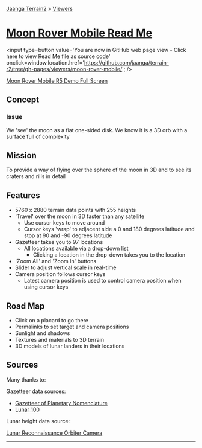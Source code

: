 [Jaanga Terrain2]( http://jaanga.github.io/terrain-r2/index.html ) &raquo; [Viewers]( http://jaanga.github.io/terrain-r2/viewers/index.html )

[Moon Rover Mobile Read Me]( ./index.html )
===

<span style=display:none; >[You are now in GitHub source code view - click here to view Read Me file as a web page]( http://jaanga.github.io/terrain-r2/viewers/moon-rover-mobile/index.html "View file as a web page." ) </span>
<input type=button value='You are now in GitHub web page view - Click here to view Read Me file as source code' onclick=window.location.href='https://github.com/jaanga/terrain-r2/tree/gh-pages/viewers/moon-rover-mobile/'; />

<!--
<iframe src="http://exploratoria.github.io/lib/code-edit-view/code-edit-view.html#http://exploratoria.github.io/sandbox/astronomy/moon-rover-mobile/moon-rover-mobile-v-0-1-0.html" width=100% height=500px ></iframe>  
_Moon Viewer - Dev revision - Code Edit View_ /  [Fullscreen]( http://exploratoria.github.io/lib/code-edit-view/code-edit-view.html#http://exploratoria.github.io/sandbox/astronomy/moon-rover-mobile/moon-rover-mobile-v-0-1-0.html )
-->

[Moon Rover Mobile R5 Demo Full Screen]( http://jaanga.github.io/terrain-r2/viewers/moon-rover-mobile/dev/ )

## Concept

### Issue

We 'see' the moon as a flat one-sided disk. We know it is a 3D orb with a surface full of complexity

## Mission

To provide a way of flying over the sphere of the moon in 3D and to see its craters and rills in detail



<!--

## Things to Do

* Edit the delta variable to change the speed of cursor movements
* Edit heighPlacard to move the location signboards up or down
* Edit the default height scale

-->


## Features

* 5760 x 2880 terrain data points with 255 heights
* 'Travel' over the moon in 3D faster than any satellite
	* Use cursor keys to move around
	* Cursor keys 'wrap' to adjacent side a 0 and 180 degrees latitude and stop at 90 and -90 degrees latitude 
* Gazetteer takes you to 97 locations
	* All locations available via a drop-down list
		* Clicking a location in the drop-down takes you to the location
* 'Zoom All' and 'Zoom In' buttons
* Slider to adjust vertical scale in real-time
* Camera position follows cursor keys
	* Latest camera position is used to control camera position when using cursor keys 


## Road Map

* Click on a placard to go there
* Permalinks to set target and camera positions
* Sunlight and shadows
* Textures and materials to 3D terrain
* 3D models of lunar landers in their locations


## Sources

Many thanks to:

Gazetteer data sources:

* [Gazetteer of Planetary Nomenclature]( http://planetarynames.wr.usgs.gov/Page/MOON/target )
* [Lunar 100]( http://the-moon.wikispaces.com/Lunar+100 )

Lunar height data source:

[Lunar Reconnaissance Orbiter Camera]( http://wms.lroc.asu.edu/lroc/view_rdr/WAC_GLD100 )


<hr>




